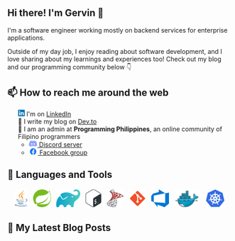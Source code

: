 ## Hi there! I'm Gervin 👋
I'm a software engineer working mostly on backend services for enterprise applications.

Outside of my day job, I enjoy reading about software development, and I love sharing about my learnings and experiences too! Check out my blog and our programming community below :point_down:

## 📫 How to reach me around the web
<ul style="list-style-type:none;">
    <li><img src="linkedin.png" height="15"> I'm on <a href="https://www.linkedin.com/in/gervin-guevarra/">LinkedIn</a> </li>
    <li>📝 I write my blog on <a href="https://dev.to/gervg">Dev.to</a></li>
    <li>👯 I  am an admin at <b>Programming Philippines</b>, an online community of Filipino programmers
        <ul>
            <li><img src="discord.png" height="15"><a href="https://discord.gg/6Nb9prc9nu"> Discord server</a></li>
            <li><img src="facebook.png" height="15"><a href="https://www.facebook.com/groups/649943542157470"> Facebook group</a></li>
        </ul>
    </li>
</ul>


## 🧰 Languages and Tools
<p align="center">
<img src="java.png" alt="Java" height="40" style="vertical-align:top; margin:4px">
<img src="spring.png" alt="Spring" height="40" style="vertical-align:top; margin:4px">
<img src="gradle.png" alt="Gradle" height="40" style="vertical-align:top; margin:4px">
<img src="bash.png" alt="Bash" height="40" style="vertical-align:top; margin:4px">
<img src="sqlserver.png" alt="SQL Server" height="40" style="vertical-align:top; margin:4px">
<img src="git.png" alt="Git" height="40" style="vertical-align:top; margin:4px">
<img src="azuredevops.png" alt="Azure DevOps" height="40" style="vertical-align:top; margin:4px">
<img src="docker.png" alt="Docker" height="40" style="vertical-align:top; margin:4px">
<img src="kubernetes.png" alt="Kubernetes" height="40" style="vertical-align:top; margin:4px">
</p>

## 📝 My Latest Blog Posts
<!-- BLOG-POST-LIST:START -->
<!-- BLOG-POST-LIST:END -->
